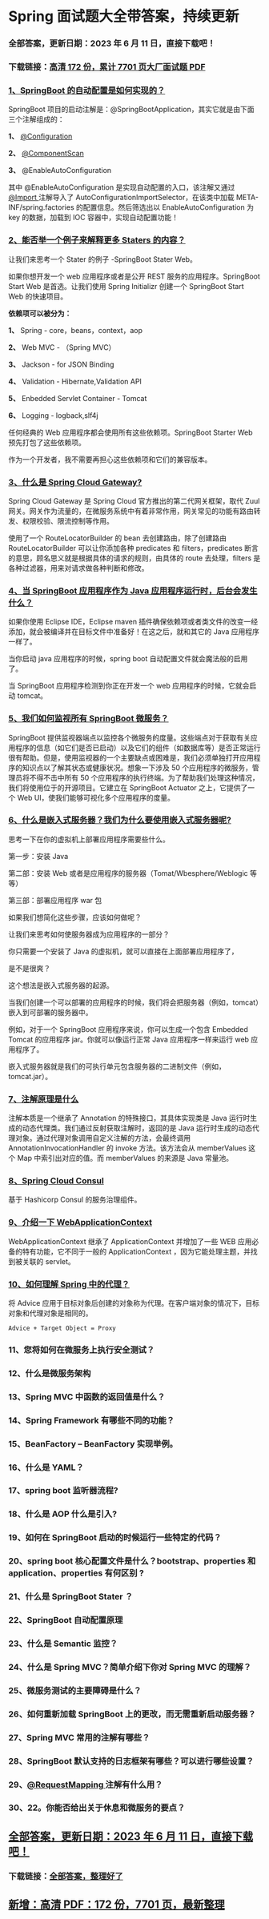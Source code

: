 # Spring 面试题大全带答案，持续更新

### 全部答案，更新日期：2023 年 6 月 11 日，直接下载吧！

### 下载链接：[高清 172 份，累计 7701 页大厂面试题 PDF](https://gitlab.gaorta.com/devteam/learning-journey/study-materials-collection/-/tree/master/docs/index.md)

### [1、SpringBoot 的自动配置是如何实现的？](https://gitlab.gaorta.com/devteam/learning-journey/study-materials-collection/-/tree/master/docs/Spring/Spring面试题大全带答案，持续更新.md#1springboot-的自动配置是如何实现的)

SpringBoot 项目的启动注解是：@SpringBootApplication，其实它就是由下面三个注解组成的：

**1、** [@Configuration ](/Configuration)

**2、** [@ComponentScan ](/ComponentScan)

**3、** @EnableAutoConfiguration

其中 @EnableAutoConfiguration 是实现自动配置的入口，该注解又通过 [@Import ](/Import) 注解导入了 AutoConfigurationImportSelector，在该类中加载 META-INF/spring.factories 的配置信息。然后筛选出以 EnableAutoConfiguration 为 key 的数据，加载到 IOC 容器中，实现自动配置功能！

### [2、能否举一个例子来解释更多 Staters 的内容？](https://gitlab.gaorta.com/devteam/learning-journey/study-materials-collection/-/tree/master/docs/Spring/Spring面试题大全带答案，持续更新.md#2能否举一个例子来解释更多-staters-的内容)

让我们来思考一个 Stater 的例子 -SpringBoot Stater Web。

如果你想开发一个 web 应用程序或者是公开 REST 服务的应用程序。SpringBoot Start Web 是首选。让我们使用 Spring Initializr 创建一个 SpringBoot Start Web 的快速项目。

**依赖项可以被分为：**

**1、** Spring - core，beans，context，aop

**2、** Web MVC - （Spring MVC）

**3、** Jackson - for JSON Binding

**4、** Validation - Hibernate,Validation API

**5、** Enbedded Servlet Container - Tomcat

**6、** Logging - logback,slf4j

任何经典的 Web 应用程序都会使用所有这些依赖项。SpringBoot Starter Web 预先打包了这些依赖项。

作为一个开发者，我不需要再担心这些依赖项和它们的兼容版本。

### [3、什么是 Spring Cloud Gateway?](https://gitlab.gaorta.com/devteam/learning-journey/study-materials-collection/-/tree/master/docs/Spring/Spring面试题大全带答案，持续更新.md#3什么是spring-cloud-gateway)

Spring Cloud Gateway 是 Spring Cloud 官方推出的第二代网关框架，取代 Zuul 网关。网关作为流量的，在微服务系统中有着非常作用，网关常见的功能有路由转发、权限校验、限流控制等作用。

使用了一个 RouteLocatorBuilder 的 bean 去创建路由，除了创建路由 RouteLocatorBuilder 可以让你添加各种 predicates 和 filters，predicates 断言的意思，顾名思义就是根据具体的请求的规则，由具体的 route 去处理，filters 是各种过滤器，用来对请求做各种判断和修改。

### [4、当 SpringBoot 应用程序作为 Java 应用程序运行时，后台会发生什么？](https://gitlab.gaorta.com/devteam/learning-journey/study-materials-collection/-/tree/master/docs/Spring/Spring面试题大全带答案，持续更新.md#4当-springboot-应用程序作为-java-应用程序运行时后台会发生什么)

如果你使用 Eclipse IDE，Eclipse maven 插件确保依赖项或者类文件的改变一经添加，就会被编译并在目标文件中准备好！在这之后，就和其它的 Java 应用程序一样了。

当你启动 java 应用程序的时候，spring boot 自动配置文件就会魔法般的启用了。

当 SpringBoot 应用程序检测到你正在开发一个 web 应用程序的时候，它就会启动 tomcat。

### [5、我们如何监视所有 SpringBoot 微服务？](https://gitlab.gaorta.com/devteam/learning-journey/study-materials-collection/-/tree/master/docs/Spring/Spring面试题大全带答案，持续更新.md#5我们如何监视所有-springboot-微服务)

SpringBoot 提供监视器端点以监控各个微服务的度量。这些端点对于获取有关应用程序的信息（如它们是否已启动）以及它们的组件（如数据库等）是否正常运行很有帮助。但是，使用监视器的一个主要缺点或困难是，我们必须单独打开应用程序的知识点以了解其状态或健康状况。想象一下涉及 50 个应用程序的微服务，管理员将不得不击中所有 50 个应用程序的执行终端。为了帮助我们处理这种情况，我们将使用位于的开源项目。它建立在 SpringBoot Actuator 之上，它提供了一个 Web UI，使我们能够可视化多个应用程序的度量。

### [6、什么是嵌入式服务器？我们为什么要使用嵌入式服务器呢?](https://gitlab.gaorta.com/devteam/learning-journey/study-materials-collection/-/tree/master/docs/Spring/Spring面试题大全带答案，持续更新.md#6什么是嵌入式服务器我们为什么要使用嵌入式服务器呢)

思考一下在你的虚拟机上部署应用程序需要些什么。

第一步：安装 Java

第二部：安装 Web 或者是应用程序的服务器（Tomat/Wbesphere/Weblogic 等等）

第三部：部署应用程序 war 包

如果我们想简化这些步骤，应该如何做呢？

让我们来思考如何使服务器成为应用程序的一部分？

你只需要一个安装了 Java 的虚拟机，就可以直接在上面部署应用程序了，

是不是很爽？

这个想法是嵌入式服务器的起源。

当我们创建一个可以部署的应用程序的时候，我们将会把服务器（例如，tomcat）嵌入到可部署的服务器中。

例如，对于一个 SpringBoot 应用程序来说，你可以生成一个包含 Embedded Tomcat 的应用程序 jar。你就可以像运行正常 Java 应用程序一样来运行 web 应用程序了。

嵌入式服务器就是我们的可执行单元包含服务器的二进制文件（例如，tomcat.jar）。

### [7、注解原理是什么](https://gitlab.gaorta.com/devteam/learning-journey/study-materials-collection/-/tree/master/docs/Spring/Spring面试题大全带答案，持续更新.md#7注解原理是什么)

注解本质是一个继承了 Annotation 的特殊接口，其具体实现类是 Java 运行时生成的动态代理类。我们通过反射获取注解时，返回的是 Java 运行时生成的动态代理对象。通过代理对象调用自定义注解的方法，会最终调用 AnnotationInvocationHandler 的 invoke 方法。该方法会从 memberValues 这个 Map 中索引出对应的值。而 memberValues 的来源是 Java 常量池。

### [8、Spring Cloud Consul](https://gitlab.gaorta.com/devteam/learning-journey/study-materials-collection/-/tree/master/docs/Spring/Spring面试题大全带答案，持续更新.md#8spring-cloud-consul)

基于 Hashicorp Consul 的服务治理组件。

### [9、介绍一下 WebApplicationContext](https://gitlab.gaorta.com/devteam/learning-journey/study-materials-collection/-/tree/master/docs/Spring/Spring面试题大全带答案，持续更新.md#9介绍一下-webapplicationcontext)

WebApplicationContext 继承了 ApplicationContext 并增加了一些 WEB 应用必备的特有功能，它不同于一般的 ApplicationContext ，因为它能处理主题，并找到被关联的 servlet。

### [10、如何理解 Spring 中的代理？](https://gitlab.gaorta.com/devteam/learning-journey/study-materials-collection/-/tree/master/docs/Spring/Spring面试题大全带答案，持续更新.md#10如何理解-spring-中的代理)

将 Advice 应用于目标对象后创建的对象称为代理。在客户端对象的情况下，目标对象和代理对象是相同的。

```
Advice + Target Object = Proxy
```

### 11、您将如何在微服务上执行安全测试？

### 12、什么是微服务架构

### 13、Spring MVC 中函数的返回值是什么？

### 14、Spring Framework 有哪些不同的功能？

### 15、BeanFactory – BeanFactory 实现举例。

### 16、什么是 YAML？

### 17、spring boot 监听器流程?

### 18、什么是 AOP 什么是引入?

### 19、如何在 SpringBoot 启动的时候运行一些特定的代码？

### 20、spring boot 核心配置文件是什么？bootstrap、properties 和 application、properties 有何区别 ?

### 21、什么是 SpringBoot Stater ？

### 22、SpringBoot 自动配置原理

### 23、什么是 Semantic 监控？

### 24、什么是 Spring MVC？简单介绍下你对 Spring MVC 的理解？

### 25、微服务测试的主要障碍是什么？

### 26、如何重新加载 SpringBoot 上的更改，而无需重新启动服务器？

### 27、Spring MVC 常用的注解有哪些？

### 28、SpringBoot 默认支持的日志框架有哪些？可以进行哪些设置？

### 29、[@RequestMapping ](/RequestMapping) 注解有什么用？

### 30、22。你能否给出关于休息和微服务的要点？

## [全部答案，更新日期：2023 年 6 月 11 日，直接下载吧！](https://gitlab.gaorta.com/devteam/learning-journey/study-materials-collection/-/tree/master/docs/daan.md)

### 下载链接：[全部答案，整理好了](https://gitlab.gaorta.com/devteam/learning-journey/study-materials-collection/-/tree/master/docs/daan.md)

## [新增：高清 PDF：172 份，7701 页，最新整理](https://gitlab.gaorta.com/devteam/learning-journey/study-materials-collection/-/tree/master/docs/daan.md)
